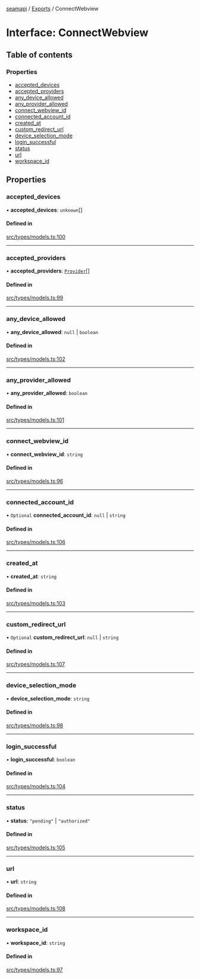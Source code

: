 [seamapi](../README.md) / [Exports](../modules.md) / ConnectWebview

# Interface: ConnectWebview

## Table of contents

### Properties

- [accepted\_devices](ConnectWebview.md#accepted_devices)
- [accepted\_providers](ConnectWebview.md#accepted_providers)
- [any\_device\_allowed](ConnectWebview.md#any_device_allowed)
- [any\_provider\_allowed](ConnectWebview.md#any_provider_allowed)
- [connect\_webview\_id](ConnectWebview.md#connect_webview_id)
- [connected\_account\_id](ConnectWebview.md#connected_account_id)
- [created\_at](ConnectWebview.md#created_at)
- [custom\_redirect\_url](ConnectWebview.md#custom_redirect_url)
- [device\_selection\_mode](ConnectWebview.md#device_selection_mode)
- [login\_successful](ConnectWebview.md#login_successful)
- [status](ConnectWebview.md#status)
- [url](ConnectWebview.md#url)
- [workspace\_id](ConnectWebview.md#workspace_id)

## Properties

### accepted\_devices

• **accepted\_devices**: `unknown`[]

#### Defined in

[src/types/models.ts:100](https://github.com/seamapi/seamapi-javascript/blob/main/src/types/models.ts#L100)

___

### accepted\_providers

• **accepted\_providers**: [`Provider`](../enums/Provider.md)[]

#### Defined in

[src/types/models.ts:99](https://github.com/seamapi/seamapi-javascript/blob/main/src/types/models.ts#L99)

___

### any\_device\_allowed

• **any\_device\_allowed**: ``null`` \| `boolean`

#### Defined in

[src/types/models.ts:102](https://github.com/seamapi/seamapi-javascript/blob/main/src/types/models.ts#L102)

___

### any\_provider\_allowed

• **any\_provider\_allowed**: `boolean`

#### Defined in

[src/types/models.ts:101](https://github.com/seamapi/seamapi-javascript/blob/main/src/types/models.ts#L101)

___

### connect\_webview\_id

• **connect\_webview\_id**: `string`

#### Defined in

[src/types/models.ts:96](https://github.com/seamapi/seamapi-javascript/blob/main/src/types/models.ts#L96)

___

### connected\_account\_id

• `Optional` **connected\_account\_id**: ``null`` \| `string`

#### Defined in

[src/types/models.ts:106](https://github.com/seamapi/seamapi-javascript/blob/main/src/types/models.ts#L106)

___

### created\_at

• **created\_at**: `string`

#### Defined in

[src/types/models.ts:103](https://github.com/seamapi/seamapi-javascript/blob/main/src/types/models.ts#L103)

___

### custom\_redirect\_url

• `Optional` **custom\_redirect\_url**: ``null`` \| `string`

#### Defined in

[src/types/models.ts:107](https://github.com/seamapi/seamapi-javascript/blob/main/src/types/models.ts#L107)

___

### device\_selection\_mode

• **device\_selection\_mode**: `string`

#### Defined in

[src/types/models.ts:98](https://github.com/seamapi/seamapi-javascript/blob/main/src/types/models.ts#L98)

___

### login\_successful

• **login\_successful**: `boolean`

#### Defined in

[src/types/models.ts:104](https://github.com/seamapi/seamapi-javascript/blob/main/src/types/models.ts#L104)

___

### status

• **status**: ``"pending"`` \| ``"authorized"``

#### Defined in

[src/types/models.ts:105](https://github.com/seamapi/seamapi-javascript/blob/main/src/types/models.ts#L105)

___

### url

• **url**: `string`

#### Defined in

[src/types/models.ts:108](https://github.com/seamapi/seamapi-javascript/blob/main/src/types/models.ts#L108)

___

### workspace\_id

• **workspace\_id**: `string`

#### Defined in

[src/types/models.ts:97](https://github.com/seamapi/seamapi-javascript/blob/main/src/types/models.ts#L97)
